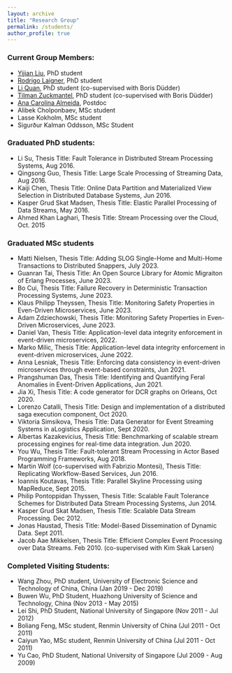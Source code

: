 ```yaml
---
layout: archive
title: "Research Group"
permalink: /students/
author_profile: true
---
```


### Current Group Members:
* [Yijian Liu](https://di.ku.dk/english/staff/vip/?pure=en/persons/629623), PhD student
* [Rodrigo Laigner](https://rnlaigner.github.io/), PhD student 
* [Li Quan](https://research.ku.dk/search/result/?pure=en%2Fpersons%2F693267), PhD student (co-supervised with Boris Düdder) 
* [Tilman Zuckmantel](https://di.ku.dk/english/staff/?pure=en/persons/707468), PhD student (co-supervised with Boris Düdder) 
* [Ana Carolina Almeida](https://di.ku.dk/english/staff/?pure=en/persons/742253), Postdoc
* Alibek Cholponbaev, MSc student
* Lasse Kokholm, MSc student
* Sigurður Kalman Oddsson, MSc Student

### Graduated PhD students:
* Li Su, Thesis Title: Fault Tolerance in Distributed Stream Processing Systems, Aug 2016.
* Qingsong Guo, Thesis Title: Large Scale Processing of Streaming Data, Aug 2016.
* Kaiji Chen, Thesis Title: Online Data Partition and Materialized View Selection in Distributed Database Systems, Jun 2016.
* Kasper Grud Skat Madsen, Thesis Title: Elastic Parallel Processing of Data Streams, May 2016.
* Ahmed Khan Laghari, Thesis Title: Stream Processing over the Cloud, Oct. 2015

### Graduated MSc students
* Matti Nielsen, Thesis Title: Adding SLOG Single-Home and Multi-Home Transactions to Distributed Snappers, July 2023.
* Guanran Tai, Thesis Title: An Open Source Library for Atomic Migraiton of Erlang Processes, June 2023. 
* Bo Cui, Thesis Title: Failure Recovery in Deterministic Transaction Processing Systems, June 2023.
* Klaus Philipp Theyssen, Thesis Title: Monitoring Safety Properties in Even-Driven Microservices, June 2023.
* Adam Zdziechowski, Thesis Title: Monitoring Safety Properties in Even-Driven Microservices, June 2023.
* Daniel Van, Thesis Title: Application-level data integrity enforcement in event-driven microservices,  2022.
* Marko Milic, Thesis Title: Application-level data integrity enforcement in event-driven microservices, June 2022. 
* Anna Lesniak, Thesis Title: Enforcing data consistency in event-driven microservices through event-based constraints, Jun 2021.
* Prangshuman Das, Thesis Title: Identifying and Quantifying Feral Anomalies in Event-Driven Applications, Jun 2021.
* Jia Xi, Thesis Title: A code generator for DCR graphs on Orleans, Oct 2020.
* Lorenzo Catalli, Thesis Title: Design and implementation of a distributed saga execution component, Oct 2020.
* Viktoria Simsikova, Thesis Title: Data Generator for Event Streaming Systems in aLogistics Application, Sept 2020.
* Albertas Kazakevicius, Thesis Title: Benchmarking of scalable stream processing engines for real-time data integration. Jun 2020.
* You Wu, Thesis Title: Fault-tolerant Stream Processing in Actor Based Programming Frameworks, Aug 2018.
* Martin Wolf (co-supervised with Fabrizio Montesi), Thesis Title: Replicating Workflow-Based Services, Jun 2016.
* Ioannis Koutavas, Thesis Title: Parallel Skyline Processing using MapReduce, Sept 2015.
* Philip Pontoppidan Thyssen, Thesis Title: Scalable Fault Tolerance Schemes for Distributed Data Stream Processing Systems, Jun 2014.
* Kasper Grud Skat Madsen, Thesis Title: Scalable Data Stream Processing.  Dec 2012.
* Jonas Haustad, Thesis Title: Model-Based Dissemination of Dynamic Data. Sept 2011.
* Jacob Aae Mikkelsen, Thesis Title: Efficient Complex Event Processing over Data Streams. Feb 2010. (co-supervised with Kim Skak Larsen)

### Completed Visiting Students:
* Wang Zhou, PhD student, University of Electronic Science and Technology of China, China (Jan 2019 - Dec 2019)
* Buwen Wu, PhD Student, Huazhong University of Science and Technology, China (Nov 2013 - May 2015)
* Lei Shi, PhD Student, National University of Singapore (Nov 2011 - Jul 2012)
* Boliang Feng, MSc student, Renmin University of China (Jul 2011 - Oct 2011)
* Caiyun Yao, MSc student, Renmin University of China (Jul 2011 - Oct 2011)
* Yu Cao, PhD Student, National University of Singapore (Jul 2009 - Aug 2009)
